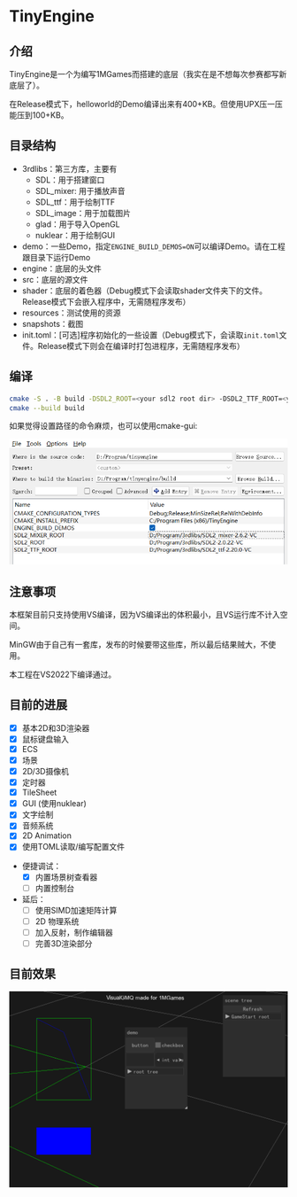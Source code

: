 # TinyEngine

## 介绍

TinyEngine是一个为编写1MGames而搭建的底层（我实在是不想每次参赛都写新底层了）。

在Release模式下，helloworld的Demo编译出来有400+KB。但使用UPX压一压能压到100+KB。

## 目录结构

* 3rdlibs：第三方库，主要有
  * SDL：用于搭建窗口
  * SDL_mixer: 用于播放声音
  * SDL_ttf：用于绘制TTF
  * SDL_image：用于加载图片
  * glad：用于导入OpenGL
  * nuklear：用于绘制GUI
* demo：一些Demo，指定`ENGINE_BUILD_DEMOS=ON`可以编译Demo。请在工程跟目录下运行Demo
* engine：底层的头文件
* src：底层的源文件
* shader：底层的着色器（Debug模式下会读取shader文件夹下的文件。Release模式下会嵌入程序中，无需随程序发布）
* resources：测试使用的资源
* snapshots：截图
* init.toml：\[可选\]程序初始化的一些设置（Debug模式下，会读取`init.toml`文件。Release模式下则会在编译时打包进程序，无需随程序发布）

## 编译

```bash
cmake -S . -B build -DSDL2_ROOT=<your sdl2 root dir> -DSDL2_TTF_ROOT=<your sdl2_ttf root dir> -DSDL2_MIXER_ROOT=<your sdl2_mixer root dir>
cmake --build build
```

如果觉得设置路径的命令麻烦，也可以使用cmake-gui:

![cmake-gui](./snapshots/cmake-gui.png)

## 注意事项

本框架目前只支持使用VS编译，因为VS编译出的体积最小，且VS运行库不计入空间。

MinGW由于自己有一套库，发布的时候要带这些库，所以最后结果贼大，不使用。

本工程在VS2022下编译通过。

## 目前的进展

* [x] 基本2D和3D渲染器
* [x] 鼠标键盘输入
* [x] ECS
* [x] 场景
* [x] 2D/3D摄像机
* [x] 定时器
* [x] TileSheet
* [x] GUI (使用nuklear)
* [x] 文字绘制
* [x] 音频系统
* [x] 2D Animation
* [x] 使用TOML读取/编写配置文件

* 便捷调试：
  * [x] 内置场景树查看器
  * [ ] 内置控制台

* 延后：
  * [ ] 使用SIMD加速矩阵计算
  * [ ] 2D 物理系统
  * [ ] 加入反射，制作编辑器
  * [ ] 完善3D渲染部分

## 目前效果

![snapshots](./snapshots/snapshot.png)
